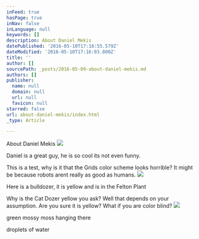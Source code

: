 ```yaml
---
inFeed: true
hasPage: true
inNav: false
inLanguage: null
keywords: []
description: About Daniel Mekis
datePublished: '2016-05-10T17:16:55.579Z'
dateModified: '2016-05-10T17:16:03.800Z'
title: ''
author: []
sourcePath: _posts/2016-05-09-about-daniel-mekis.md
authors: []
publisher:
  name: null
  domain: null
  url: null
  favicon: null
starred: false
url: about-daniel-mekis/index.html
_type: Article

---
```

About Daniel Mekis
![](https://the-grid-user-content.s3-us-west-2.amazonaws.com/b12e51cf-e550-4c31-8e16-f58f9f986d92.jpg)

Daniel is a great guy, he is so cool its not even funny.

This is a test, why is it that the Grids color scheme looks horrible? It might be because robots arent really as good as humans.
![](https://the-grid-user-content.s3-us-west-2.amazonaws.com/5cff5638-e655-434e-89da-c08b30c1e4b2.jpg)

Here is a bulldozer, it is yellow and is in the Felton Plant

Why is the Cat Dozer yellow you ask? Well that depends on your assumption. Are you sure it is yellow? What if you are color blind?
![](https://the-grid-user-content.s3-us-west-2.amazonaws.com/29b003d9-a5fb-40bc-aab1-7f94a7ab4841.jpg)

green mossy moss hanging there

droplets of water